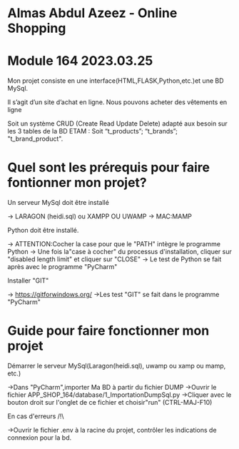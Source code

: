 # Almas Abdul Azeez - Online Shopping

# Module 164 2023.03.25

Mon projet consiste en une interface(HTML,FLASK,Python,etc.)et une BD MySql.

Il s’agit d’un site d’achat en ligne. Nous pouvons acheter des vêtements en ligne

Soit un système CRUD (Create Read Update Delete) adapté aux besoin sur les 3 tables de la BD ETAM : Soit “t_products”; “t_brands”; "t_brand_product".

# Quel sont les prérequis pour faire fontionner mon projet?

Un serveur MySql doit être installé

-> LARAGON (heidi.sql) ou XAMPP OU UWAMP
-> MAC:MAMP 

Python doit être installé.

-> ATTENTION:Cocher la case pour que le "PATH" intègre le programme Python
-> Une fois la"case à cocher" du processus d'installation, cliquer sur "disabled length limit" et cliquer sur "CLOSE"
-> Le test de Python se fait après avec le programme "PyCharm"

Installer "GIT"

-> https://gitforwindows.org/
->Les test "GIT" se fait dans le programme "PyCharm"

# Guide pour faire fonctionner mon projet

Démarrer le serveur MySql(Laragon(heidi.sql), uwamp ou xamp ou mamp, etc.)

->Dans "PyCharm",importer Ma BD à partir du fichier DUMP
->Ouvrir le fichier APP_SHOP_164/database/1_ImportationDumpSql.py
->Cliquer avec le bouton droit sur l'onglet de ce fichier et choisir"run" (CTRL-MAJ-F10)

En cas d'erreurs /!\

->Ouvrir le fichier .env à la racine du projet, contrôler les indications de connexion pour la bd.




